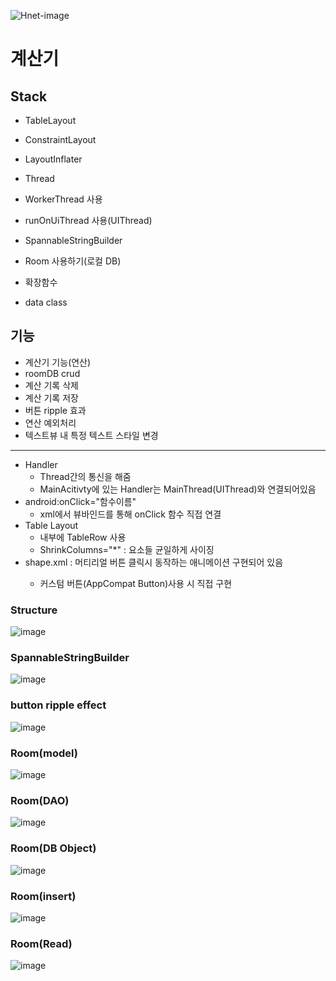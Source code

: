 <!-- ![calculator](https://user-images.githubusercontent.com/66052467/150379104-acea2346-d29a-4409-be5c-149a28445a45.gif) -->
![Hnet-image](https://user-images.githubusercontent.com/66052467/150379219-81d47e99-8daa-4498-8cc9-c3644b8f1924.gif)
# 계산기

## Stack

- TableLayout
- ConstraintLayout
- LayoutInflater

- Thread
- WorkerThread 사용
- runOnUiThread 사용(UIThread)
- SpannableStringBuilder

- Room 사용하기(로컬 DB)

- 확장함수
- data class

## 기능
- 계산기 기능(연산)
- roomDB crud
- 계산 기록 삭제
- 계산 기록 저장
- 버튼 ripple 효과
- 연산 예외처리
- 텍스트뷰 내 특정 텍스트 스타일 변경

---
- Handler
  - Thread간의 통신을 해줌
  - MainAcitivty에 있는 Handler는 MainThread(UIThread)와 연결되어있음
- android:onClick="함수이름"
  - xml에서 뷰바인드를 통해 onClick 함수 직접 연결
- Table Layout
  - 내부에 TableRow 사용
  - ShrinkColumns="\*" : 요소들 균일하게 사이징
- shape.xml <ripple> : 머티리얼 버튼 클릭시 동작하는 애니메이션 구현되어 있음
  - 커스텀 버튼(AppCompat Button)사용 시 직접 구현

### Structure
![image](https://user-images.githubusercontent.com/66052467/150381249-1251d4f9-2aec-4a70-a750-6def1e59c7ef.png) <br>

### SpannableStringBuilder
![image](https://user-images.githubusercontent.com/66052467/150381334-e792150a-197b-4501-8b96-8bfb2c22f182.png)<br>

### button ripple effect
![image](https://user-images.githubusercontent.com/66052467/150383616-d889f388-4bcd-4645-b27b-137111dcdd39.png)

### Room(model)
![image](https://user-images.githubusercontent.com/66052467/150381509-8c4f9936-d898-4b4b-94cf-23aa5bf52cf8.png)<br>
### Room(DAO)
![image](https://user-images.githubusercontent.com/66052467/150381529-f6a1ddd8-e6ce-4b70-9f4f-8cc6dda69320.png)<br>
### Room(DB Object)
![image](https://user-images.githubusercontent.com/66052467/150381534-d2f11f38-bc5a-44ba-b393-9175d118de0e.png)<br>
### Room(insert)
![image](https://user-images.githubusercontent.com/66052467/150382934-dc6e2d95-0d50-4baa-934e-9736aa0eaf82.png)
### Room(Read)
![image](https://user-images.githubusercontent.com/66052467/150382954-cefd9c89-72bc-4ac6-9a07-82aceba39cbb.png)

  

